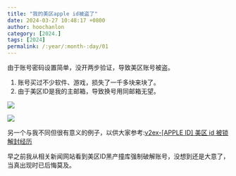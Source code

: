 ```yaml
---
title: "我的美区apple id被盗了"
date: 2024-03-27 10:48:17 +0800
author: hoochanlon
category: [2024.]
tags: [2024]
permalink: /:year/:month-:day/01
---
```

由于账号密码设置简单，没开两步验证，导致美区账号被盗。

1. 账号买过不少软件、游戏，损失了一千多块来块了。
2. 由于美区ID是我的主邮箱，导致换号用同邮箱无望。

![](https://raw.githubusercontent.com/hoochanlon/scripts/main/AQUICK/PixPin_2024-03-27_08-13-05.png)

![](https://raw.githubusercontent.com/hoochanlon/scripts/main/AQUICK/PixPin_2024-03-27_07-47-01.png)

另一个与我不同但很有意义的例子，以供大家参考:[v2ex-[APPLE ID] 美区 id 被锁解封经历](https://www.v2ex.com/t/804799)

<!-- more -->

早之前我从相关新闻网站看到美区ID黑产撞库强制破解账号，没想到还是大意了，当真出现时已后悔莫及。